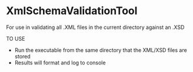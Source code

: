 # XmlSchemaValidationTool
For use in validating all .XML files in the current directory against an .XSD

TO USE
- Run the executable from the same directory that the XML/XSD files are stored
- Results will format and log to console
